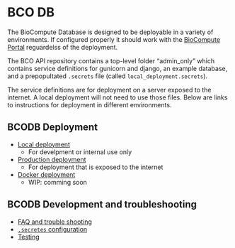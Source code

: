 # BCO DB
The BioCompute Database is designed to be deployable in a variety of environments. If configured properly it should work with the [BioCompute Portal](https://biocomputeobject.org/) reguardelss of the deployment. 

The BCO API repository contains a top-level folder “admin_only” which contains service definitions for gunicorn and django, an example database, and a prepopultated `.secrets` file (called `local_deployment.secrets`). 

The service definitions are for deployment on a server exposed to the internet. A local deployment will not need to use those files. Below are links to instructions for deployment in different environments. 

## BCODB Deployment

- [Local deployment](docs/deployment/localDeployment.md) 
    - For develpment or internal use only
- [Production deployment](docs/deployment/productionDeployment.md)
    - For deployment that is exposed to the internet
- [Docker deployment](docs/deployment/dockerDeployment.md)
    - WIP: comming soon

## BCODB Development and troubleshooting
- [FAQ and trouble shooting](docs/faq.md)
- [`.secretes` configuration](docs/config.md)
- [Testing](docs/testing.md)